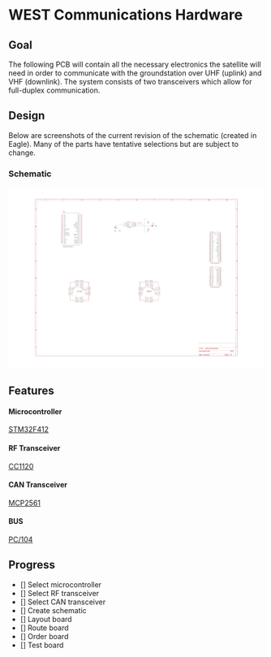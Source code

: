 # WEST Communications Hardware

## Goal
The following PCB will contain all the necessary electronics the satellite will need in order to communicate with the groundstation over UHF (uplink) and VHF (downlink). The system consists of two transceivers which allow for full-duplex communication. 

## Design
Below are screenshots of the current revision of the schematic (created in Eagle). Many of the parts have tentative selections but are subject to change.

### Schematic
![Schematic](./images/schematic.png)

## Features
#### Microcontroller
[STM32F412](https://www.st.com/resource/en/datasheet/stm32f412ce.pdf)

#### RF Transceiver
[CC1120](https://www.ti.com/lit/ds/symlink/cc1120.pdf?ts=1611196218895&ref_url=https%253A%252F%252Fwww.ti.com%252Fproduct%252FCC1120)

#### CAN Transceiver
[MCP2561](https://ww1.microchip.com/downloads/en/DeviceDoc/20005167C.pdf)

#### BUS
[PC/104](https://pc104.org/wp-content/uploads/2015/02/PC104_Spec_v2_6.pdf)

## Progress
- [] Select microcontroller
- [] Select RF transceiver
- [] Select CAN transceiver
- [] Create schematic
- [] Layout board
- [] Route board
- [] Order board
- [] Test board